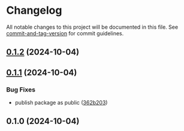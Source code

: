 # Changelog

All notable changes to this project will be documented in this file. See [commit-and-tag-version](https://github.com/absolute-version/commit-and-tag-version) for commit guidelines.

## [0.1.2](https://github.com/Optolith/helpers/compare/v0.1.1...v0.1.2) (2024-10-04)

## [0.1.1](https://github.com/Optolith/helpers/compare/v0.1.0...v0.1.1) (2024-10-04)


### Bug Fixes

* publish package as public ([362b203](https://github.com/Optolith/helpers/commit/362b20341ccd0462b7dce440c20e8b025bbe8a73))

## 0.1.0 (2024-10-04)
